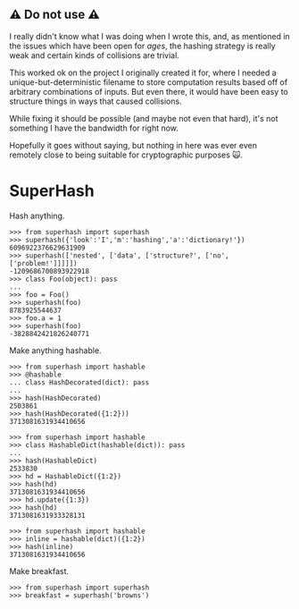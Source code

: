 ⚠️ Do not use ⚠️
----------------

I really didn't know what I was doing when I wrote this, and, as mentioned in the issues which have been open for _ages_, the hashing strategy is really weak and certain kinds of collisions are trivial.

This worked ok on the project I originally created it for, where I needed a unique-but-deterministic filename to store computation results based off of arbitrary combinations of inputs. But even there, it would have been easy to structure things in ways that caused collisions.

While fixing it should be possible (and maybe not even that hard), it's not something I have the bandwidth for right now.

Hopefully it goes without saying, but nothing in here was ever even remotely close to being suitable for cryptographic purposes 🙀.


SuperHash
=========

Hash anything.

```pycon
>>> from superhash import superhash
>>> superhash({'look':'I','m':'hashing','a':'dictionary!'})
6096922376629631909
>>> superhash(['nested', ['data', ['structure?', ['no', ['problem!']]]]])
-1209686700893922918
>>> class Foo(object): pass
... 
>>> foo = Foo()
>>> superhash(foo)
8783925544637
>>> foo.a = 1
>>> superhash(foo)
-3828842421826240771
```

Make anything hashable.


```pycon
>>> from superhash import hashable
>>> @hashable
... class HashDecorated(dict): pass
... 
>>> hash(HashDecorated)
2503861
>>> hash(HashDecorated({1:2}))
3713081631934410656
```

```pycon
>>> from superhash import hashable
>>> class HashableDict(hashable(dict)): pass
... 
>>> hash(HashableDict)
2533830
>>> hd = HashableDict({1:2})
>>> hash(hd)
3713081631934410656
>>> hd.update({1:3})
>>> hash(hd)
3713081631933328131
```

```pycon
>>> from superhash import hashable
>>> inline = hashable(dict)({1:2})
>>> hash(inline)
3713081631934410656
```

Make breakfast.

```pycon
>>> from superhash import superhash
>>> breakfast = superhash('browns')
```
